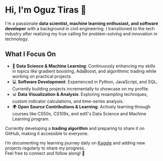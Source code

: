 # Hi, I'm Oguz Tiras 👋

I'm a passionate **data scientist, machine learning enthusiast, and software developer** with a background in civil engineering. I transitioned to the tech industry after realizing my true calling for problem-solving and innovation in technology.

## What I Focus On
- 🌟 **Data Science & Machine Learning**: Continuously enhancing my skills in topics like gradient boosting, AdaBoost, and algorithmic trading while working on practical projects.  
- 💻 **Software Development**: Experienced in Python, JavaScript, and SQL. Currently building projects incrementally to showcase on my profile.  
- 📊 **Data Visualization & Analysis**: Exploring resampling techniques, custom indicator calculations, and time-series analysis.  
- 🌍 **Open Source Contributions & Learning**: Actively learning through courses like CS50x, CS109x, and edX's Data Science and Machine Learning program.

Currently developing a **trading algorithm** and preparing to share it on GitHub, making it accessible to everyone.

I’m documenting my learning journey daily on [Kaggle](https://www.kaggle.com/ouztra) and adding new projects regularly to share my progress.  
Feel free to connect and follow along! 🚀
